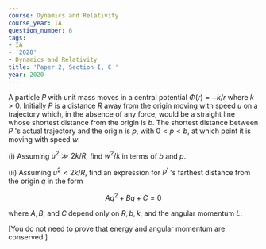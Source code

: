 ```yaml
---
course: Dynamics and Relativity
course_year: IA
question_number: 6
tags:
- IA
- '2020'
- Dynamics and Relativity
title: 'Paper 2, Section I, C '
year: 2020
---
```




A particle $P$ with unit mass moves in a central potential $\Phi(r)=-k / r$ where $k>0$. Initially $P$ is a distance $R$ away from the origin moving with speed $u$ on a trajectory which, in the absence of any force, would be a straight line whose shortest distance from the origin is $b$. The shortest distance between $P$ 's actual trajectory and the origin is $p$, with $0<p<b$, at which point it is moving with speed $w$.

(i) Assuming $u^{2} \gg 2 k / R$, find $w^{2} / k$ in terms of $b$ and $p$.

(ii) Assuming $u^{2}<2 k / R$, find an expression for $P^{\prime}$ 's farthest distance from the origin $q$ in the form

$$A q^{2}+B q+C=0$$

where $A, B$, and $C$ depend only on $R, b, k$, and the angular momentum $L$.

[You do not need to prove that energy and angular momentum are conserved.]